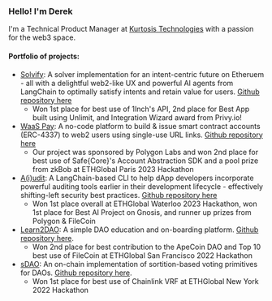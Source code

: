 ### Hello! I'm Derek

I'm a Technical Product Manager at [Kurtosis Technologies](https://www.kurtosis.com/) with a passion for the web3 space.

#### Portfolio of projects:
- [Solvify](https://ethglobal.com/showcase/solvify-jq62y): A solver implementation for an intent-centric future on Etheruem - all with a delightful web2-like UX and powerful AI agents from LangChain to optimally satisfy intents and retain value for users. [Github repository here](https://github.com/awesome-abstraction/solvify)
    - Won 1st place for best use of 1Inch's API, 2nd place for Best App built using Unlimit, and Integration Wizard award from Privy.io! 
- [WaaS Pay](https://ethglobal.com/showcase/waas-pay-br0qs): A no-code platform to build & issue smart contract accounts (ERC-4337) to web2 users using single-use URL links. [Github repository here](https://github.com/awesome-abstraction/waas-pay)
    - Our project was sponsored by Polygon Labs and won 2nd place for best use of Safe{Core}'s Account Abstraction SDK and a pool prize from zkBob at ETHGlobal Paris 2023 Hackathon
- [A(i)udit](https://ethglobal.com/showcase/a-i-udit-ja32i): A LangChain-based CLI to help dApp developers incorporate powerful auditing tools earlier in their development lifecycle - effectively shifting-left security best practices. [Github repository here](https://github.com/leeederek/aiudit/)
    - Won 1st place overall at ETHGlobal Waterloo 2023 Hackathon, won 1st place for Best AI Project on Gnosis, and runner up prizes from Polygon & FileCoin
- [Learn2DAO](https://ethglobal.com/showcase/learn2dao-ootgc): A simple DAO education and on-boarding platform. [Github repository here](https://github.com/teamprojectorg/learn2dao).
    - Won 2nd place for best contribution to the ApeCoin DAO and Top 10 best use of FileCoin at ETHGlobal San Francisco 2022 Hackathon
- [sDAO](https://ethglobal.com/showcase/sdao-sorition-based-dao-gjcbr): An on-chain implementation of sortition-based voting primitives for DAOs. [Github repository here](https://github.com/vivianpengnyc/ETHNYC_sortitionDAO).
    - Won 1st place for best use of Chainlink VRF at ETHGlobal New York 2022 Hackathon
 
      
